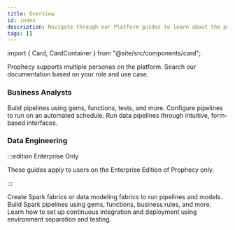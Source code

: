 ```yaml
---
title: Overview
id: index
description: Navigate through our Platform guides to learn about the project lifecycle
tags: []
---
```


import { Card, CardContainer } from "@site/src/components/card";

Prophecy supports multiple personas on the platform. Search our documentation based on your role and use case.

### Business Analysts

<CardContainer>
  <Card title="Pipeline Development" to="/analysts/pipeline-development" icon="/img/icons/pipeline.svg">
    Build pipelines using gems, functions, tests, and more.
  </Card>
  <Card title="Scheduling" to="/analysts/scheduling" icon="/img/icons/calendar.svg">
    Configure pipelines to run on an automated schedule.
  </Card>
  <Card title="Prophecy Apps" to="/analysts/business-applications" icon="/img/icons/publish-to-app.svg">
    Run data pipelines through intuitive, form-based interfaces.
  </Card>
</CardContainer>
<br />

### Data Engineering

:::edition Enterprise Only

These guides apply to users on the Enterprise Edition of Prophecy only.

:::

<CardContainer>
  <Card title="Fabric Setup" to="/administration/fabrics/prophecy-fabrics/" icon="/img/icons/environment.svg">
    Create Spark fabrics or data modeling fabrics to run pipelines and models.
  </Card>
  <Card title="Pipeline Development" to="/analysts/pipeline-development" icon="/img/icons/pipeline.svg">
    Build Spark pipelines using gems, functions, business rules, and more.
  </Card>
  <Card title="CI/CD" to="/engineers/ci-cd" icon="/img/icons/GIT-PULL-REQUEST.svg">
    Learn how to set up continuous integration and deployment using environment separation and testing.
  </Card>
</CardContainer>
<br />
